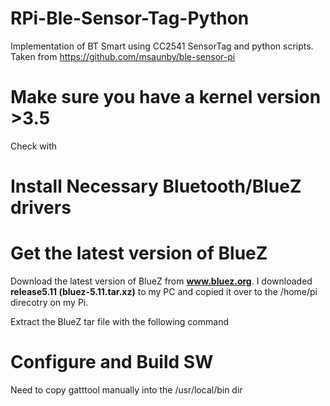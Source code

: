 RPi-Ble-Sensor-Tag-Python
=========================

Implementation of BT Smart using CC2541 SensorTag and python scripts. Taken from https://github.com/msaunby/ble-sensor-pi


Make sure you have a kernel version >3.5
========================================

Check with
<pre class="code-text-only" style="display: none;">
<code>uname -r</code></pre>


Install Necessary Bluetooth/BlueZ drivers
=========================================
<pre class="code-text-only" style="display: none;">
<code>sudo apt-get update
sudo apt-get upgrade
sudo apt-get install cmake
sudo apt-get install automake
sudo apt-get install libusb-dev
sudo apt-get libdbus-1-dev
sudo apt-get libudev-devlibical-dev libreadline-dev
sudo apt-get install libglib2.0
sudo apt-get install libglib2.0-dev
sudo apt-get install bluetooth
sudo apt-get install bluez-utils
sudo apt-get install bluez-hcidump
</code></pre>

Get the latest version of BlueZ
===============================
Download the latest version of BlueZ from <b>www.bluez.org</b>. I downloaded <b>release5.11 (bluez-5.11.tar.xz)</b> to my PC and copied it over to the /home/pi direcotry on my Pi.<br>

Extract the BlueZ tar file with the following command

<pre class="code-text-only" style="display: none;">
<code>tar xvfJ bluez-5.11.tar.xz</code></pre>


Configure and Build SW
=======================
<pre class="code-text-only" style="display: none;">
<code>cd bluez-5.11
./configure --disable-systemd
make
make install
</code></pre>

Need to copy gatttool manually into the /usr/local/bin dir

<pre class="code-text-only" style="display: none;">
<code>cp attrib/gatttool /usr/local/bin/</code></pre>
